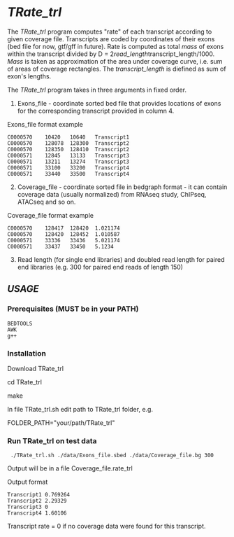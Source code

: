 # _TRate_trl_
The _TRate_trl_ program computes "rate" of each transcript according to given coverage file. Transcripts are coded by coordinates of their exons (bed file for now, gtf/gff in future). Rate is computed as total _mass_ of exons within the transcript divided by D = 2*read_length*transcript_length/1000. _Mass_ is taken as approximation of the area under coverage curve, i.e. sum of areas of coverage rectangles. The _transcript_length_ is diefined as sum of exon's lengths.

The _TRate_trl_ program takes in three arguments in fixed order.

1. Exons_file - coordinate sorted bed file that provides locations of exons for the corresponding transcript provided in column 4.

Exons_file format example

	C0000570	10420	10640	Transcript1
	C0000570	128078	128300	Transcript2
	C0000570	128350	128410	Transcript2
	C0000571	12845	13133	Transcript3
	C0000571	13211	13274	Transcript3
	C0000571	33100	33200	Transcript4
	C0000571	33440	33500	Transcript4

2. Coverage_file - coordinate sorted file in bedgraph format - it can contain coverage data (usually normalized) from RNAseq study, ChIPseq, ATACseq and so on.

Coverage_file format example

	C0000570	128417	128420	1.021174
	C0000570	128420	128452	1.010587
	C0000571	33336	33436	5.021174
	C0000571	33437	33450	5.1234
 
3. Read length (for single end libraries) and doubled read length for paired end libraries (e.g. 300 for paired end reads of length 150)

## _USAGE_
### Prerequisites (MUST be in your PATH)
	BEDTOOLS
	AWK
    g++
	
### Installation
Download TRate_trl

cd TRate_trl

make		

In file TRate_trl.sh edit path to TRate_trl folder, e.g.

FOLDER_PATH="your/path/TRate_trl"

### Run TRate_trl on test data

     ./TRate_trl.sh ./data/Exons_file.sbed ./data/Coverage_file.bg 300

Output will be in a file Coverage_file.rate_trl 

Output format

	Transcript1	0.769264
	Transcript2	2.29329
	Transcript3	0
	Transcript4	1.60106

Transcript rate = 0 if no coverage data were found for this transcript.

 
